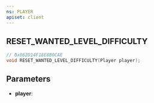 ```yaml
---
ns: PLAYER
apiset: client
---
```

## RESET_WANTED_LEVEL_DIFFICULTY

```c
// 0x062D14F18E8B0CAE
void RESET_WANTED_LEVEL_DIFFICULTY(Player player);
```


## Parameters
* **player**:



